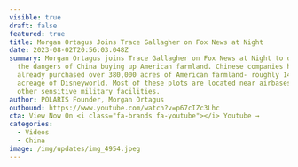 ```yaml
---
visible: true
draft: false
featured: true
title: Morgan Ortagus Joins Trace Gallagher on Fox News at Night
date: 2023-08-02T20:56:03.048Z
summary: Morgan Ortagus joins Trace Gallagher on Fox News at Night to discuss
  the dangers of China buying up American farmland. Chinese companies have
  already purchased over 380,000 acres of American farmland- roughly 14x the
  acreage of Disneyworld. Most of these plots are located near airbases and
  other sensitive military facilities.
author: POLARIS Founder, Morgan Ortagus
outbound: https://www.youtube.com/watch?v=p67cIZc3Lhc
cta: View Now On <i class="fa-brands fa-youtube"></i> Youtube →
categories:
  - Videos
  - China
image: /img/updates/img_4954.jpeg
---
```

